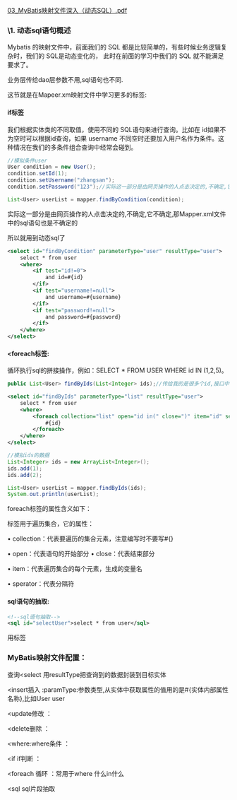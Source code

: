 

 [03_MyBatis映射文件深入（动态SQL）.pdf](E:\BaiduNetdiskDownload\笔记\第十三天资料\PDF\03_MyBatis映射文件深入（动态SQL）.pdf) 

### \1. 动态sql语句概述 

Mybatis 的映射文件中，前面我们的 SQL 都是比较简单的，有些时候业务逻辑复杂时，我们的 SQL是动态变化的， 此时在前面的学习中我们的 SQL 就不能满足要求了。 

业务层传给dao层参数不用,sql语句也不同.



这节就是在Mapeer.xm映射文件中学习更多的标签:

#### if标签

我们根据实体类的不同取值，使用不同的 SQL语句来进行查询。比如在 id如果不为空时可以根据id查询，如果 username 不同空时还要加入用户名作为条件。这种情况在我们的多条件组合查询中经常会碰到。

```java
//模拟条件user
User condition = new User();
condition.setId(1);
condition.setUsername("zhangsan");
condition.setPassword("123");//实际这一部分是由网页操作的人点击决定的,不确定,它不确定,那Mapper.xml文件中的sql语句也是不确定的

List<User> userList = mapper.findByCondition(condition);
```

实际这一部分是由网页操作的人点击决定的,不确定,它不确定,那Mapper.xml文件中的sql语句也是不确定的

所以就用到动态sql了

```xml
<select id="findByCondition" parameterType="user" resultType="user">
    select * from user
    <where>
        <if test="id!=0">
            and id=#{id}
        </if>
        <if test="username!=null">
            and username=#{username}
        </if>
        <if test="password!=null">
            and password=#{password}
        </if>
    </where>
</select>
```



#### <foreach标签:

循环执行sql的拼接操作，例如：SELECT * FROM USER WHERE id IN (1,2,5)。

```java
public List<User> findByIds(List<Integer> ids);//传给我的是很多个id,接口中的定义方法
```

```xml
<select id="findByIds" parameterType="list" resultType="user">
    select * from user 
    <where>
        <foreach collection="list" open="id in(" close=")" item="id" separator=",">
            #{id}
        </foreach>
    </where>
</select>
```

```java
//模拟ids的数据
List<Integer> ids = new ArrayList<Integer>();
ids.add(1);
ids.add(2);

List<User> userList = mapper.findByIds(ids);
System.out.println(userList);
```

foreach标签的属性含义如下：

 标签用于遍历集合，它的属性：

 • collection：代表要遍历的集合元素，注意编写时不要写#{}

 • open：代表语句的开始部分 • close：代表结束部分

 • item：代表遍历集合的每个元素，生成的变量名

 • sperator：代表分隔符



#### sql语句的抽取:

```xml
<!--sql语句抽取-->
<sql id="selectUser">select * from user</sql>
```

用标签<include refid="selectuser"></include>





### MyBatis映射文件配置： 

查询<select   用resultType把查询到的数据封装到目标实体

<insert插入 :paramType:参数类型,从实体中获取属性的值用的是#{实体内部属性名称},比如User user

<update修改 ：

<delete删除 ：

<where:where条件 ：

<if   if判断 ：

<foreach   循环 ：常用于where 什么in什么

<sql   sql片段抽取